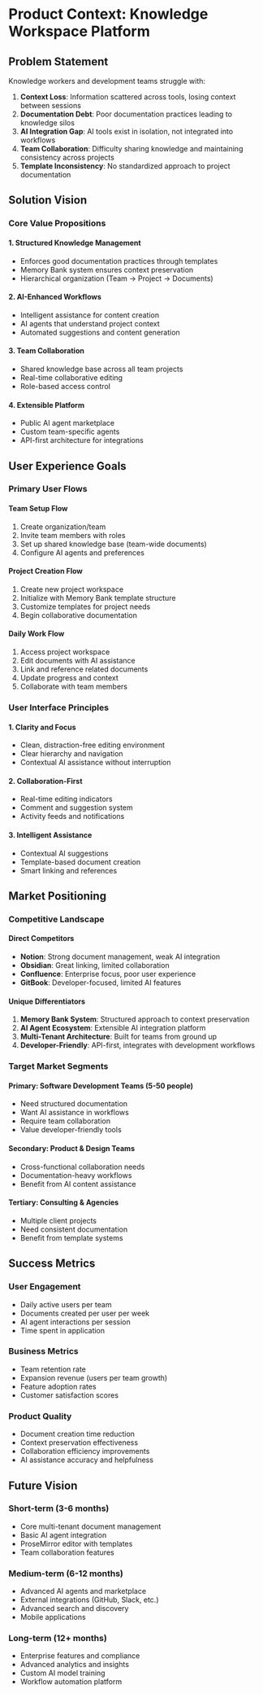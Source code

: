 # Product Context: Knowledge Workspace Platform

## Problem Statement

Knowledge workers and development teams struggle with:

1. **Context Loss**: Information scattered across tools, losing context between sessions
2. **Documentation Debt**: Poor documentation practices leading to knowledge silos
3. **AI Integration Gap**: AI tools exist in isolation, not integrated into workflows
4. **Team Collaboration**: Difficulty sharing knowledge and maintaining consistency across projects
5. **Template Inconsistency**: No standardized approach to project documentation

## Solution Vision

### Core Value Propositions

#### 1. Structured Knowledge Management
- Enforces good documentation practices through templates
- Memory Bank system ensures context preservation
- Hierarchical organization (Team → Project → Documents)

#### 2. AI-Enhanced Workflows
- Intelligent assistance for content creation
- AI agents that understand project context
- Automated suggestions and content generation

#### 3. Team Collaboration
- Shared knowledge base across all team projects
- Real-time collaborative editing
- Role-based access control

#### 4. Extensible Platform
- Public AI agent marketplace
- Custom team-specific agents
- API-first architecture for integrations

## User Experience Goals

### Primary User Flows

#### Team Setup Flow
1. Create organization/team
2. Invite team members with roles
3. Set up shared knowledge base (team-wide documents)
4. Configure AI agents and preferences

#### Project Creation Flow
1. Create new project workspace
2. Initialize with Memory Bank template structure
3. Customize templates for project needs
4. Begin collaborative documentation

#### Daily Work Flow
1. Access project workspace
2. Edit documents with AI assistance
3. Link and reference related documents
4. Update progress and context
5. Collaborate with team members

### User Interface Principles

#### 1. Clarity and Focus
- Clean, distraction-free editing environment
- Clear hierarchy and navigation
- Contextual AI assistance without interruption

#### 2. Collaboration-First
- Real-time editing indicators
- Comment and suggestion system
- Activity feeds and notifications

#### 3. Intelligent Assistance
- Contextual AI suggestions
- Template-based document creation
- Smart linking and references

## Market Positioning

### Competitive Landscape

#### Direct Competitors
- **Notion**: Strong document management, weak AI integration
- **Obsidian**: Great linking, limited collaboration
- **Confluence**: Enterprise focus, poor user experience
- **GitBook**: Developer-focused, limited AI features

#### Unique Differentiators
1. **Memory Bank System**: Structured approach to context preservation
2. **AI Agent Ecosystem**: Extensible AI integration platform
3. **Multi-Tenant Architecture**: Built for teams from ground up
4. **Developer-Friendly**: API-first, integrates with development workflows

### Target Market Segments

#### Primary: Software Development Teams (5-50 people)
- Need structured documentation
- Want AI assistance in workflows
- Require team collaboration
- Value developer-friendly tools

#### Secondary: Product & Design Teams
- Cross-functional collaboration needs
- Documentation-heavy workflows
- Benefit from AI content assistance

#### Tertiary: Consulting & Agencies
- Multiple client projects
- Need consistent documentation
- Benefit from template systems

## Success Metrics

### User Engagement
- Daily active users per team
- Documents created per user per week
- AI agent interactions per session
- Time spent in application

### Business Metrics
- Team retention rate
- Expansion revenue (users per team growth)
- Feature adoption rates
- Customer satisfaction scores

### Product Quality
- Document creation time reduction
- Context preservation effectiveness
- Collaboration efficiency improvements
- AI assistance accuracy and helpfulness

## Future Vision

### Short-term (3-6 months)
- Core multi-tenant document management
- Basic AI agent integration
- ProseMirror editor with templates
- Team collaboration features

### Medium-term (6-12 months)
- Advanced AI agents and marketplace
- External integrations (GitHub, Slack, etc.)
- Advanced search and discovery
- Mobile applications

### Long-term (12+ months)
- Enterprise features and compliance
- Advanced analytics and insights
- Custom AI model training
- Workflow automation platform
